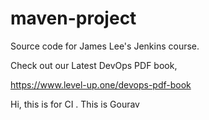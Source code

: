 # maven-project
Source code for James Lee's Jenkins course.

Check out our Latest DevOps PDF book,

https://www.level-up.one/devops-pdf-book

Hi, this is for CI .
This is Gourav

